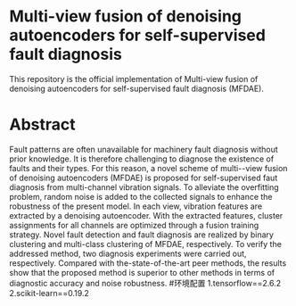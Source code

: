 # Multi-view fusion of denoising autoencoders for self-supervised fault diagnosis
This repository is the official implementation of Multi-view fusion of denoising autoencoders for self-supervised fault diagnosis (MFDAE).
# Abstract
Fault patterns are often unavailable for machinery fault diagnosis without prior knowledge. It is therefore challenging to diagnose the existence of faults and their types. For this reason, a novel scheme of multi--view fusion of denoising autoencoders (MFDAE) is proposed for self-supervised faut diagnosis from multi-channel vibration signals. To alleviate the overfitting problem, random noise is added to the collected signals to enhance the robustness of the present model. In each view, vibration features are extracted by a denoising autoencoder. With the extracted features, cluster assignments for all channels are optimized through a fusion training strategy. Novel fault detection and fault diagnosis are realized by binary clustering and multi-class clustering of MFDAE, respectively. To verify the addressed method, two diagnosis experiments were carried out, respectively. Compared with the-state-of-the-art peer methods, the results show that the proposed method is superior to other methods in terms of diagnostic accuracy and noise robustness.
#环境配置
1.tensorflow==2.6.2
2.scikit-learn==0.19.2

